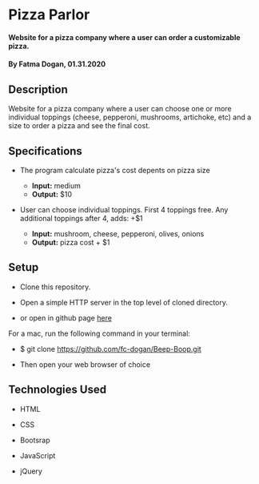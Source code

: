 # Pizza Parlor

#### Website for a pizza company where a user can order a customizable pizza.

#### By Fatma Dogan, 01.31.2020

## Description

Website for a pizza company where a user can choose one or more individual toppings (cheese, pepperoni, mushrooms, artichoke, etc) and a size to order a pizza and see the final cost.

## Specifications

* The program calculate pizza's cost depents on pizza size

  * __Input:__ medium
  * __Output:__ $10

* User can choose individual toppings. First 4 toppings free. Any additional toppings after 4, adds: +$1

  * __Input:__ mushroom, cheese, pepperoni, olives, onions
  * __Output:__ pizza cost + $1


## Setup


* Clone this repository.

* Open a simple HTTP server in the top level of cloned directory. 

* or open in github page [here]()

For a mac, run the following command in your terminal:

* $ git clone https://github.com/fc-dogan/Beep-Boop.git

* Then open your web browser of choice

## Technologies Used 

* HTML

* CSS

* Bootsrap

* JavaScript 

* jQuery
